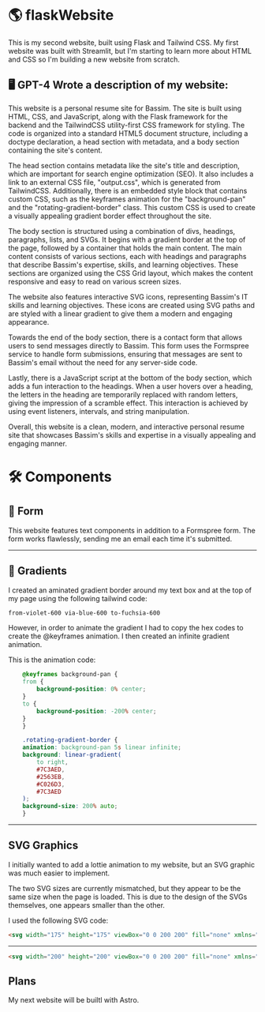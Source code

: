 # 🌎 **flaskWebsite**
This is my second website, built using Flask and Tailwind CSS. My first website was built with Streamlit, but I'm starting to learn more about HTML and CSS so I'm building a new website from scratch.

## 🖥️ **GPT-4 Wrote a description of my website:** 

This website is a personal resume site for Bassim. The site is built using HTML, CSS, and JavaScript, along with the Flask framework for the backend and the TailwindCSS utility-first CSS framework for styling. The code is organized into a standard HTML5 document structure, including a doctype declaration, a head section with metadata, and a body section containing the site's content.

The head section contains metadata like the site's title and description, which are important for search engine optimization (SEO). It also includes a link to an external CSS file, "output.css", which is generated from TailwindCSS. Additionally, there is an embedded style block that contains custom CSS, such as the keyframes animation for the "background-pan" and the "rotating-gradient-border" class. This custom CSS is used to create a visually appealing gradient border effect throughout the site.

The body section is structured using a combination of divs, headings, paragraphs, lists, and SVGs. It begins with a gradient border at the top of the page, followed by a container that holds the main content. The main content consists of various sections, each with headings and paragraphs that describe Bassim's expertise, skills, and learning objectives. These sections are organized using the CSS Grid layout, which makes the content responsive and easy to read on various screen sizes.

The website also features interactive SVG icons, representing Bassim's IT skills and learning objectives. These icons are created using SVG paths and are styled with a linear gradient to give them a modern and engaging appearance.

Towards the end of the body section, there is a contact form that allows users to send messages directly to Bassim. This form uses the Formspree service to handle form submissions, ensuring that messages are sent to Bassim's email without the need for any server-side code.

Lastly, there is a JavaScript script at the bottom of the body section, which adds a fun interaction to the headings. When a user hovers over a heading, the letters in the heading are temporarily replaced with random letters, giving the impression of a scramble effect. This interaction is achieved by using event listeners, intervals, and string manipulation.

Overall, this website is a clean, modern, and interactive personal resume site that showcases Bassim's skills and expertise in a visually appealing and engaging manner.

# 🛠️  **Components**
## 📝 **Form**
This website features text components in addition to a Formspree form. The form works flawlessly, sending me an email each time it's submitted. 

---
## 🎨 **Gradients**
I created an aminated gradient border around my text box and at the top of my page using the following tailwind code:
```css
from-violet-600 via-blue-600 to-fuchsia-600
```
However, in order to animate the gradient I had to copy the hex codes to create the @keyframes animation. I then created an infinite gradient animation.


This is the animation code:
```css
    @keyframes background-pan {
    from {
        background-position: 0% center;
    }
    to {
        background-position: -200% center;
    }
    }

    .rotating-gradient-border {
    animation: background-pan 5s linear infinite;
    background: linear-gradient(
        to right,
        #7C3AED,
        #2563EB,
        #C026D3,
        #7C3AED
    );
    background-size: 200% auto;
    }
```
---
## **SVG Graphics**
I initially wanted to add a lottie animation to my website, but an SVG graphic was much easier to implement. 

The two SVG sizes are currently mismatched, but they appear to be the same size when the page is loaded. This is due to the design of the SVGs themselves, one appears smaller than the other.

I used the following SVG code:
```html
<svg width="175" height="175" viewBox="0 0 200 200" fill="none" xmlns="http://www.w3.org/2000/svg"> <g clip-path="url(#clip0_231_240)"> <path fill-rule="evenodd" clip-rule="evenodd" d="M0 49H27.5H28V48.9943C39.6432 48.7286 49 39.207 49 27.5V0H55V28C55 39.598 64.402 49 76 49C87.598 49 97 39.598 97 28V0H103V28C103 39.598 112.402 49 124 49C135.598 49 145 39.598 145 28V0H152V28C152 39.598 161.402 49 173 49H200V55H172C160.402 55 151 64.402 151 76C151 87.598 160.402 97 172 97H200V103H172C160.402 103 151 112.402 151 124C151 135.598 160.402 145 172 145H200V151H173C161.402 151 152 160.402 152 172V173V200H145V172C145 160.402 135.598 151 124 151C112.402 151 103 160.402 103 172V200H97V172C97 160.402 87.598 151 76 151C64.402 151 55 160.402 55 172V200H49V172.5C49 160.793 39.6432 151.271 28 151.006V151H27.5H0V145H28C39.598 145 49 135.598 49 124C49 112.402 39.598 103 28 103L0 103V97L28 97C39.598 97 49 87.598 49 76C49 64.402 39.598 55 28 55L0 55V49ZM76 97C87.598 97 97 87.598 97 76C97 64.402 87.598 55 76 55C64.402 55 55 64.402 55 76C55 87.598 64.402 97 76 97ZM124 97C135.598 97 145 87.598 145 76C145 64.402 135.598 55 124 55C112.402 55 103 64.402 103 76C103 87.598 112.402 97 124 97ZM97 124C97 135.598 87.598 145 76 145C64.402 145 55 135.598 55 124C55 112.402 64.402 103 76 103C87.598 103 97 112.402 97 124ZM124 145C135.598 145 145 135.598 145 124C145 112.402 135.598 103 124 103C112.402 103 103 112.402 103 124C103 135.598 112.402 145 124 145Z" fill="url(#paint0_linear_231_240)"/> </g> <defs> <linearGradient id="paint0_linear_231_240" x1="20.5" y1="16" x2="100" y2="200" gradientUnits="userSpaceOnUse"> <stop stop-color="#ACAAFF"/> <stop offset="1" stop-color="#C0E8FF"/> </linearGradient> <clipPath id="clip0_231_240"> <rect width="200" height="200" fill="white"/> </clipPath> </defs> </svg>          
```
---
``` html
<svg width="200" height="200" viewBox="0 0 200 200" fill="none" xmlns="http://www.w3.org/2000/svg"> <g clip-path="url(#clip0_105_351)"> <path d="M156.064 143.936L112.127 100L156.064 56.0636L200 100L156.064 143.936ZM43.9364 143.936L0 100L43.9364 56.0636L87.8728 100L43.9364 143.936ZM100 200L56.0636 156.064L100 112.127L143.936 156.064L100 200ZM100 87.8728L56.0636 43.9364L100 0L143.936 43.9364L100 87.8728Z" fill="url(#paint0_linear_105_351)"/> </g> <defs> <linearGradient id="paint0_linear_105_351" x1="20.5" y1="16" x2="100" y2="200" gradientUnits="userSpaceOnUse"> <stop stop-color="#ACAAFF"/> <stop offset="1" stop-color="#C0E8FF"/> </linearGradient> <clipPath id="clip0_105_351"> <rect width="200" height="200" fill="white"/> </clipPath> </defs> </svg>        
```


## Plans
My next website will be builtl with Astro.